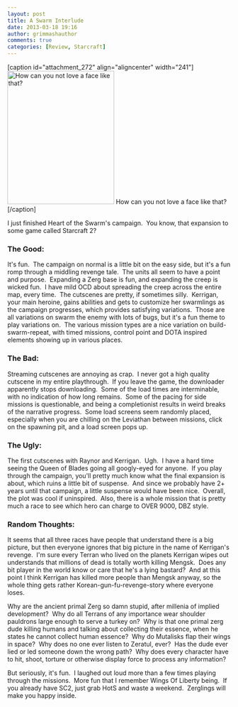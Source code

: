 ```yaml
---
layout: post
title: A Swarm Interlude
date: 2013-03-18 19:16
author: grimmashauthor
comments: true
categories: [Review, Starcraft]
---
```

[caption id="attachment_272" align="aligncenter" width="241"]<a href="http://grimmash.com/wp-content/uploads/2013/03/Zergling_SC2_Cncpt2-241x3001.jpg"><img class="size-medium wp-image-272" alt="How can you not love a face like that?" src="http://grimmash.com/wp-content/uploads/2013/03/Zergling_SC2_Cncpt2-241x3001-241x300.jpg" width="241" height="300" /></a> How can you not love a face like that?[/caption]

I just finished Heart of the Swarm's campaign.  You know, that expansion to some game called Starcraft 2?
<h3>The Good:</h3>
It's fun.  The campaign on normal is a little bit on the easy side, but it's a fun romp through a middling revenge tale.  The units all seem to have a point and purpose.  Expanding a Zerg base is fun, and expanding the creep is wicked fun.  I have mild OCD about spreading the creep across the entire map, every time.  The cutscenes are pretty, if sometimes silly.  Kerrigan, your main heroine, gains abilities and gets to customize her swarmlings as the campaign progresses, which provides satisfying variations.  Those are all variations on swarm the enemy with lots of bugs, but it's a fun theme to play variations on.  The various mission types are a nice variation on build-swarm-repeat, with timed missions, control point and DOTA inspired elements showing up in various places.
<h3>The Bad:</h3>
Streaming cutscenes are annoying as crap.  I never got a high quality cutscene in my entire playthrough.  If you leave the game, the downloader apparently stops downloading.  Some of the load times are interminable, with no indication of how long remains.  Some of the pacing for side missions is questionable, and being a completionist results in weird breaks of the narrative progress.  Some load screens seem randomly placed, especially when you are chilling on the Leviathan between missions, click on the spawning pit, and a load screen pops up.
<h3>The Ugly:</h3>
The first cutscenes with Raynor and Kerrigan.  Ugh.  I have a hard time seeing the Queen of Blades going all googly-eyed for anyone.  If you play through the campaign, you'll pretty much know what the final expansion is about, which ruins a little bit of suspense.  And since we probably have 2+ years until that campaign, a little suspense would have been nice.  Overall, the plot was cool if uninspired.  Also, there is a whole mission that is pretty much a race to see which hero can charge to OVER 9000, DBZ style.
<h3>Random Thoughts:</h3>
It seems that all three races have people that understand there is a big picture, but then everyone ignores that big picture in the name of Kerrigan's revenge.  I'm sure every Terran who lived on the planets Kerrigan wipes out understands that millions of dead is totally worth killing Mengsk.  Does any bit player in the world know or care that he's a lying bastard?  And at this point I think Kerrigan has killed more people than Mengsk anyway, so the whole thing gets rather Korean-gun-fu-revenge-story where everyone loses.

Why are the ancient primal Zerg so damn stupid, after millenia of implied development?  Why do all Terrans of any importance wear shoulder pauldrons large enough to serve a turkey on?  Why is that one primal zerg dude killing humans and talking about collecting their essence, when he states he cannot collect human essence?  Why do Mutalisks flap their wings in space?  Why does no one ever listen to Zeratul, ever?  Has the dude ever lied or led someone down the wrong path?  Why does every character have to hit, shoot, torture or otherwise display force to process any information?

But seriously, it's fun.  I laughed out loud more than a few times playing through the missions.  More fun that I remember Wings Of Liberty being.  If you already have SC2, just grab HotS and waste a weekend.  Zerglings will make you happy inside.
